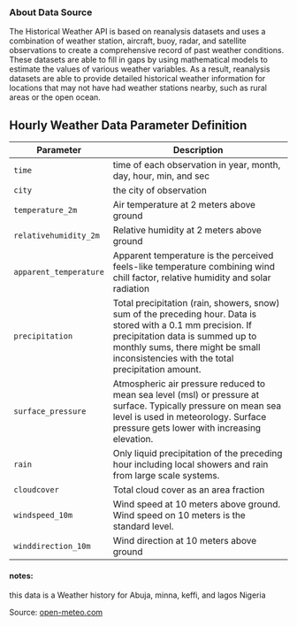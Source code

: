 ### About Data Source
The Historical Weather API is based on reanalysis datasets and uses a combination of weather station, aircraft, buoy, radar, and satellite observations to create a comprehensive record of past weather conditions. These datasets are able to fill in gaps by using mathematical models to estimate the values of various weather variables. As a result, reanalysis datasets are able to provide detailed historical weather information for locations that may not have had weather stations nearby, such as rural areas or the open ocean.

## Hourly Weather Data Parameter Definition

Parameter | Description
---|---------
`time` | time of each observation in year, month, day, hour, min, and sec
`city` | the city of observation
`temperature_2m` | Air temperature at 2 meters above ground
`relativehumidity_2m` | Relative humidity at 2 meters above ground
`apparent_temperature` | Apparent temperature is the perceived feels-like temperature combining wind chill factor, relative humidity and solar radiation
`precipitation` | Total precipitation (rain, showers, snow) sum of the preceding hour. Data is stored with a 0.1 mm precision. If precipitation data is summed up to monthly sums, there might be small inconsistencies with the total precipitation amount.
`surface_pressure` | Atmospheric air pressure reduced to mean sea level (msl) or pressure at surface. Typically pressure on mean sea level is used in meteorology. Surface pressure gets lower with increasing elevation.
`rain` | Only liquid precipitation of the preceding hour including local showers and rain from large scale systems.
`cloudcover` | Total cloud cover as an area fraction
`windspeed_10m` | Wind speed at 10 meters above ground. Wind speed on 10 meters is the standard level.
`winddirection_10m` | Wind direction at 10 meters above ground

#### notes: 
this data is a Weather history for Abuja, minna, keffi, and lagos Nigeria


Source: [open-meteo.com](https://open-meteo.com/en/docs/historical-weather-api#latitude=9.93&longitude=8.89&start_date=2000-01-01&end_date=2023-05-24&daily=temperature_2m_mean&timezone=Europe%2FLondon)
